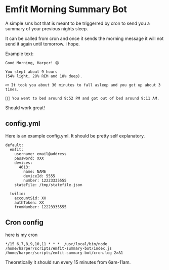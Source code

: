 # Emfit Morning Summary Bot

A simple sms bot that is meant to be triggerred by cron to send you a summary of your previous nights sleep. 

It can be called from cron and once it sends the morning message it will not send it again until tomorrow. i hope. 

Example text:

    Good Morning, Harper! 😃
  
    You slept about 9 hours 
    (54% light, 28% REM and 18% deep). 

    💤 It took you about 30 minutes to fall asleep and you got up about 3 times. 

    🛌🏽 You went to bed around 9:52 PM and got out of bed around 9:11 AM.
  

Should work great!



## config.yml

Here is an example config.yml. It should be pretty self explanatory. 

    default:
      emfit:
        username: email@address
        password: XXX
        devices:
          4613:
            name: NAME
            deviceId: 5555
            number: 12223335555
        stateFile: /tmp/statefile.json

      twilio:
        accountSid: XX
        authToken: XX
        fromNumber: 12223335555




## Cron config
here is my cron

`*/15 6,7,8,9,10,11 * * *  /usr/local/bin/node /home/harper/scripts/emfit-summary-bot/index.js /home/harper/scripts/emfit-summary-bot/cron.log 2>&1`

Theoretically it should run every 15 minutes from 6am-11am.
